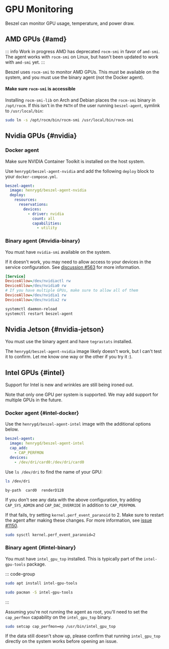 # GPU Monitoring

Beszel can monitor GPU usage, temperature, and power draw.

## AMD GPUs {#amd}

::: info Work in progress
AMD has deprecated `rocm-smi` in favor of `amd-smi`. The agent works with `rocm-smi` on Linux, but hasn't been updated to work with `amd-smi` yet.
:::

Beszel uses `rocm-smi` to monitor AMD GPUs. This must be available on the system, and you must use the binary agent (not the Docker agent).

#### Make sure <code>rocm-smi</code> is accessible

Installing `rocm-smi-lib` on Arch and Debian places the `rocm-smi` binary in `/opt/rocm`. If this isn't in the `PATH` of the user running `beszel-agent`, symlink to `/usr/local/bin`:

```bash
sudo ln -s /opt/rocm/bin/rocm-smi /usr/local/bin/rocm-smi
```

## Nvidia GPUs {#nvidia}

### Docker agent

Make sure NVIDIA Container Toolkit is installed on the host system.

Use `henrygd/beszel-agent-nvidia` and add the following `deploy` block to your `docker-compose.yml`.

```yaml
beszel-agent:
  image: henrygd/beszel-agent-nvidia
  deploy:
    resources:
      reservations:
        devices:
          - driver: nvidia
            count: all
            capabilities:
              - utility
```

### Binary agent {#nvidia-binary}

You must have `nvidia-smi` available on the system.

If it doesn't work, you may need to allow access to your devices in the service configuration. See [discussion #563](https://github.com/henrygd/beszel/discussions/563#discussioncomment-12230389) for more information.

```ini
[Service]
DeviceAllow=/dev/nvidiactl rw
DeviceAllow=/dev/nvidia0 rw
# If you have multiple GPUs, make sure to allow all of them
DeviceAllow=/dev/nvidia1 rw
DeviceAllow=/dev/nvidia2 rw
```

```bash
systemctl daemon-reload
systemctl restart beszel-agent
```

## Nvidia Jetson {#nvidia-jetson}

You must use the binary agent and have `tegrastats` installed.

The `henrygd/beszel-agent-nvidia` image likely doesn't work, but I can't test it to confirm. Let me know one way or the other if you try it :).

## Intel GPUs {#intel}

Support for Intel is new and wrinkles are still being ironed out.

Note that only one GPU per system is supported. We may add support for multiple GPUs in the future.

### Docker agent {#intel-docker}

Use the `henrygd/beszel-agent-intel` image with the additional options below.

```yaml
beszel-agent:
  image: henrygd/beszel-agent-intel
  cap_add:
    - CAP_PERFMON
  devices:
    - /dev/dri/card0:/dev/dri/card0
```

Use `ls /dev/dri` to find the name of your GPU:

```bash
ls /dev/dri
```

```
by-path  card0  renderD128
```

If you don't see any data with the above configuration, try adding `CAP_SYS_ADMIN` and `CAP_DAC_OVERRIDE` in addition to `CAP_PERFMON`.

If that fails, try setting `kernel.perf_event_paranoid` to 2. Make sure to restart the agent after making these changes. For more information, see [issue #1150](https://github.com/henrygd/beszel/issues/1150).

```bash
sudo sysctl kernel.perf_event_paranoid=2
```

### Binary agent {#intel-binary}

You must have `intel_gpu_top` installed. This is typically part of the `intel-gpu-tools` package.

::: code-group

```bash [Debian / Ubuntu]
sudo apt install intel-gpu-tools
```

```bash [Arch]
sudo pacman -S intel-gpu-tools
```

:::

Assuming you're not running the agent as root, you'll need to set the `cap_perfmon` capability on the `intel_gpu_top` binary.

```bash
sudo setcap cap_perfmon=ep /usr/bin/intel_gpu_top
```

If the data still doesn't show up, please confirm that running `intel_gpu_top` directly on the system works before opening an issue.
